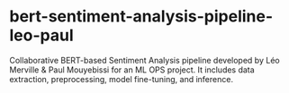 # bert-sentiment-analysis-pipeline-leo-paul
Collaborative BERT-based Sentiment Analysis pipeline developed by Léo Merville &amp; Paul Mouyebissi for an ML OPS project. It includes data extraction, preprocessing, model fine-tuning, and inference.
